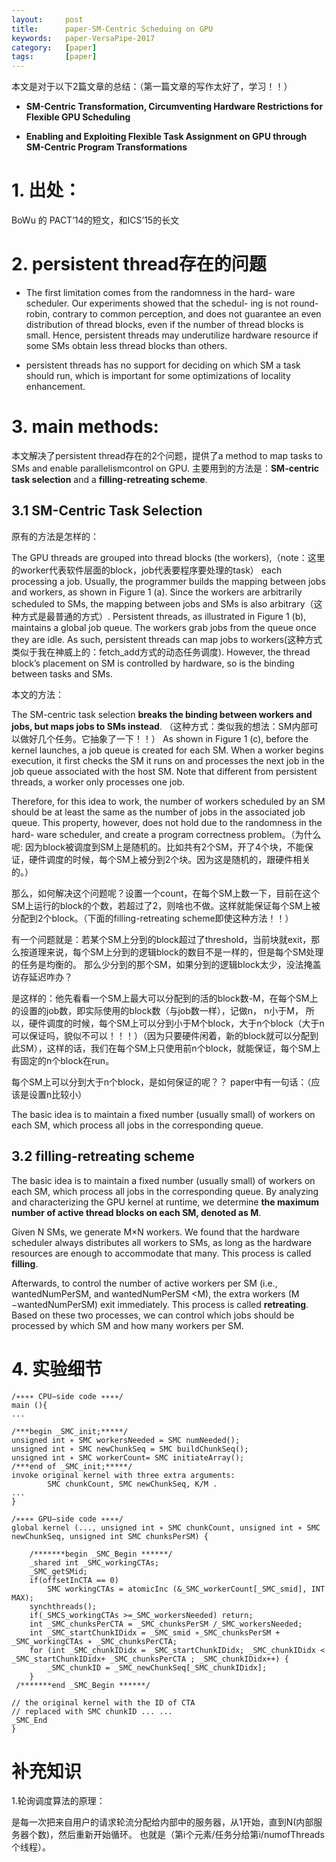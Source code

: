 ```yaml
---
layout:     post
title:      paper-SM-Centric Scheduing on GPU
keywords:   paper-VersaPipe-2017
category:   [paper]
tags:       [paper]
---
```




本文是对于以下2篇文章的总结：（第一篇文章的写作太好了，学习！！）

 - **SM-Centric Transformation, Circumventing Hardware Restrictions for Flexible GPU Scheduling**

- **Enabling and Exploiting Flexible Task Assignment on GPU through SM-Centric Program Transformations**



# 1. 出处：

BoWu 的 PACT’14的短文，和ICS’15的长文



# 2. persistent thread存在的问题

- The first limitation comes from the randomness in the hard- ware scheduler. Our experiments showed that the schedul- ing is not round-robin, contrary to common perception, and does not guarantee an even distribution of thread blocks, even if the number of thread blocks is small. Hence, persistent threads may underutilize hardware resource if some SMs obtain less thread blocks than others.

- persistent threads has no support for deciding on which SM a task should run, which is important for some optimizations of locality enhancement.


# 3. main methods:

本文解决了persistent thread存在的2个问题，提供了a method to map
tasks to SMs and enable parallelismcontrol on GPU. 
主要用到的方法是：**SM-centric task selection** and a **filling-retreating scheme**.


## 3.1 SM-Centric Task Selection

原有的方法是怎样的：

The GPU threads are grouped into thread blocks (the workers),（note：这里的worker代表软件层面的block，job代表要程序要处理的task） each processing a job. Usually, the programmer builds the mapping between jobs and workers, as shown in Figure 1 (a). Since the workers are arbitrarily scheduled to SMs, the mapping between jobs and SMs is also arbitrary（这种方式是最普通的方式）. Persistent threads, as illustrated in Figure 1 (b), maintains a global job queue. The workers grab jobs from the queue once they are idle. As such, persistent threads can map jobs to workers(这种方式类似于我在神威上的：fetch_add方式的动态任务调度). However, the thread block’s placement on SM is controlled by hardware, so is the binding between tasks and SMs. 

本文的方法：

The SM-centric task selection  **breaks the binding between workers and jobs, but maps jobs to SMs instead**. 
（这种方式：类似我的想法：SM内部可以做好几个任务。它抽象了一下！！）
As shown in Figure 1 (c), before the kernel launches, a job queue is created for each SM. 
When a worker begins execution, it first checks the SM it runs on and processes the next job in the job queue associated with the host SM.  Note that different from persistent threads, a worker only processes one job. 

Therefore, for this idea to work, the number of workers scheduled by an SM should be at least the same as the number of jobs in the associated job queue. This property, however, does not hold due to the randomness in the hard- ware scheduler, and create a program correctness problem。（为什么呢: 因为block被调度到SM上是随机的。比如共有2个SM，开了4个块，不能保证，硬件调度的时候，每个SM上被分到2个块。因为这是随机的，跟硬件相关的。）

那么，如何解决这个问题呢？设置一个count，在每个SM上数一下，目前在这个SM上运行的block的个数，若超过了2，则啥也不做。这样就能保证每个SM上被分配到2个block。（下面的filling-retreating scheme即使这种方法！！）

有一个问题就是：若某个SM上分到的block超过了threshold，当前块就exit，那么按道理来说，每个SM上分到的逻辑block的数目不是一样的，但是每个SM处理的任务是均衡的。
那么少分到的那个SM，如果分到的逻辑block太少，没法掩盖访存延迟咋办？

是这样的：他先看看一个SM上最大可以分配到的活的block数-M，在每个SM上的设置的job数，即实际使用的block数（与job数一样），记做n， 
n小于M， 所以，硬件调度的时候，每个SM上可以分到小于M个block，大于n个block（大于n可以保证吗，貌似不可以！！！）（因为只要硬件闲着，新的block就可以分配到此SM），这样的话，我们在每个SM上只使用前n个block，就能保证，每个SM上有固定的n个block在run。

每个SM上可以分到大于n个block，是如何保证的呢？？
paper中有一句话：（应该是设置n比较小）

The basic idea is to maintain a fixed number (usually small) of workers on each SM, which process all jobs in the corresponding queue. 




## 3.2 filling-retreating scheme

The basic idea is to maintain a fixed number (usually small) of workers on each SM, which process all jobs in the corresponding queue. By analyzing and characterizing the GPU kernel at runtime, we determine **the maximum number of active thread blocks on each SM, denoted as M**. 

Given N SMs, we generate M×N workers. We found that the hardware scheduler always distributes all workers to SMs, as long as the hardware resources are enough to accommodate that many. This process is called **filling**. 

Afterwards, to control the number of active workers per SM (i.e., wantedNumPerSM, and wantedNumPerSM <M),
the extra workers (M −wantedNumPerSM) exit immediately. 
This process is called **retreating**. 
Based on these two processes, we can control which jobs should be processed by which SM and how many workers per SM.



# 4. 实验细节

    /∗∗∗∗ CPU−side code ∗∗∗∗/ 
    main (){
    ... 
    
    /***begin _SMC_init;*****/
    unsigned int ∗ SMC workersNeeded = SMC numNeeded(); 
    unsigned int ∗ SMC newChunkSeq = SMC buildChunkSeq(); 
    unsigned int ∗ SMC workerCount= SMC initiateArray();
    /***end of _SMC_init;*****/
    invoke original kernel with three extra arguments:
            SMC chunkCount, SMC newChunkSeq, K/M .
    ...
    }

    /∗∗∗∗ GPU−side code ∗∗∗∗/ 
    global kernel (..., unsigned int ∗ SMC chunkCount, unsigned int ∗ SMC newChunkSeq, unsigned int SMC chunksPerSM) {
    
        /*******begin _SMC_Begin ******/
        _shared int _SMC_workingCTAs; 
        _SMC_getSMid; 
        if(offsetInCTA == 0) 
            SMC workingCTAs = atomicInc (&_SMC_workerCount[_SMC_smid], INT MAX); 
        synchthreads(); 
        if(_SMCS_workingCTAs >=_SMC_workersNeeded) return; 
        int _SMC_chunksPerCTA = _SMC_chunksPerSM /_SMC_workersNeeded;
        int _SMC_startChunkIDidx = _SMC_smid ∗_SMC_chunksPerSM + _SMC_workingCTAs ∗ _SMC_chunksPerCTA;
        for (int _SMC_chunkIDidx = _SMC_startChunkIDidx; _SMC_chunkIDidx < _SMC_startChunkIDidx+ _SMC_chunksPerCTA ; _SMC_chunkIDidx++) {
            _SMC_chunkID = _SMC_newChunkSeq[_SMC_chunkIDidx];
        }
     /*******end _SMC_Begin ******/

    // the original kernel with the ID of CTA 
    // replaced with SMC chunkID ... ...
    _SMC_End 
    }

# 补充知识

1.轮询调度算法的原理：

是每一次把来自用户的请求轮流分配给内部中的服务器，从1开始，直到N(内部服务器个数)，然后重新开始循环。
也就是（第i个元素/任务分给第i/numofThreads 个线程）。


